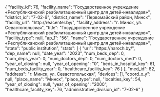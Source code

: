 {
    "facility_id": 76,
    "facility_name": "Государственное учреждение «Республиканский реабилитационный центр для детей-инвалидов»",
    "district_id": "7-02-6",
    "district_name": "Первомайский район, Минск",
    "facility_url": "http:\/\/reacenter.by\/",
    "facility_address": "г. Минск, ул. Севастопольская",
    "title": "Государственное учреждение «Республиканский реабилитационный центр для детей-инвалидов»",
    "facility_type": null,
    "ap_1": "56",
    "name": "Государственное учреждение «Республиканский реабилитационный центр для детей-инвалидов»",
    "state": "public institution",
    "stats": [
        {
            "url": "https:\/\/naroch.by\/",
            "dep_name": null,
            "date_year": "2023",
            "num_beds_dep": 0,
            "num_deps_year": 0,
            "num_doctors_dep": 0,
            "num_doctors_med": 0,
            "year_of_closing": null,
            "year_of_opening": "0",
            "beds_in_hospital_key": 61,
            "num_beds_facility_year": 0,
            "healthcare_facility_key": 76
        }
    ],
    "med_id": 82,
    "address": "г. Минск, ул. Севастопольская",
    "devices": [],
    "coord_x_y": null,
    "place_name": "Минск",
    "place_type": null,
    "localties_key": 54,
    "year_of_closing": null,
    "year_of_opening": "2000",
    "healthcare_facility_key": 76,
    "administrative_division_id": "7-02-6"
}